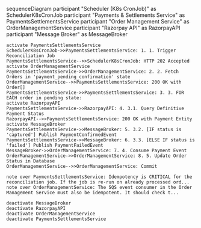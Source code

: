 sequenceDiagram
    participant "Scheduler (K8s CronJob)" as SchedulerK8sCronJob
    participant "Payments & Settlements Service" as PaymentsSettlementsService
    participant "Order Management Service" as OrderManagementService
    participant "Razorpay API" as RazorpayAPI
    participant "Message Broker" as MessageBroker

    activate PaymentsSettlementsService
    SchedulerK8sCronJob->>PaymentsSettlementsService: 1. 1. Trigger Reconciliation Job
    PaymentsSettlementsService-->>SchedulerK8sCronJob: HTTP 202 Accepted
    activate OrderManagementService
    PaymentsSettlementsService->>OrderManagementService: 2. 2. Fetch Orders in 'payment_pending_confirmation' state
    OrderManagementService-->>PaymentsSettlementsService: 200 OK with Order[]
    PaymentsSettlementsService->>PaymentsSettlementsService: 3. 3. FOR EACH order in pending state:
    activate RazorpayAPI
    PaymentsSettlementsService->>RazorpayAPI: 4. 3.1. Query Definitive Payment Status
    RazorpayAPI-->>PaymentsSettlementsService: 200 OK with Payment Entity
    activate MessageBroker
    PaymentsSettlementsService->>MessageBroker: 5. 3.2. [IF status is 'captured'] Publish PaymentConfirmedEvent
    PaymentsSettlementsService->>MessageBroker: 6. 3.3. [ELSE IF status is 'failed'] Publish PaymentFailedEvent
    MessageBroker->>OrderManagementService: 7. 4. Consume Payment Event
    OrderManagementService->>OrderManagementService: 8. 5. Update Order Status in Database
    OrderManagementService-->>OrderManagementService: Commit

    note over PaymentsSettlementsService: Idempotency is CRITICAL for the reconciliation job. If the job is re-run on already processed ord...
    note over OrderManagementService: The SQS event consumer in the Order Management Service must also be idempotent. It should check t...

    deactivate MessageBroker
    deactivate RazorpayAPI
    deactivate OrderManagementService
    deactivate PaymentsSettlementsService
